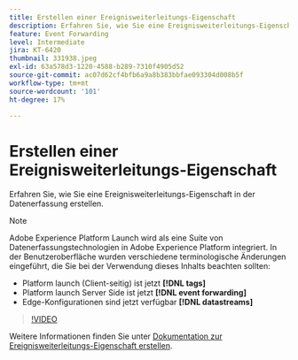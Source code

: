 ```yaml
---
title: Erstellen einer Ereignisweiterleitungs-Eigenschaft
description: Erfahren Sie, wie Sie eine Ereignisweiterleitungs-Eigenschaft in der Datenerfassung erstellen.
feature: Event Forwarding
level: Intermediate
jira: KT-6420
thumbnail: 331938.jpeg
exl-id: 63a578d3-1220-4588-b289-7310f4905d52
source-git-commit: ac07d62cf4bfb6a9a8b383bbfae093304d008b5f
workflow-type: tm+mt
source-wordcount: '101'
ht-degree: 17%

---
```


# Erstellen einer Ereignisweiterleitungs-Eigenschaft

Erfahren Sie, wie Sie eine Ereignisweiterleitungs-Eigenschaft in der Datenerfassung erstellen.

>[!NOTE]
>
>Adobe Experience Platform Launch wird als eine Suite von Datenerfassungstechnologien in Adobe Experience Platform integriert. In der Benutzeroberfläche wurden verschiedene terminologische Änderungen eingeführt, die Sie bei der Verwendung dieses Inhalts beachten sollten:
>
> * Platform launch (Client-seitig) ist jetzt **[!DNL tags]**
> * Platform launch Server Side ist jetzt **[!DNL event forwarding]**
> * Edge-Konfigurationen sind jetzt verfügbar **[!DNL datastreams]**

>[!VIDEO](https://video.tv.adobe.com/v/331938?quality=12&learn=on)

Weitere Informationen finden Sie unter [Dokumentation zur Ereignisweiterleitungs-Eigenschaft erstellen](https://experienceleague.adobe.com/docs/experience-platform/tags/event-forwarding/getting-started.html#create-an-event-forwarding-property).